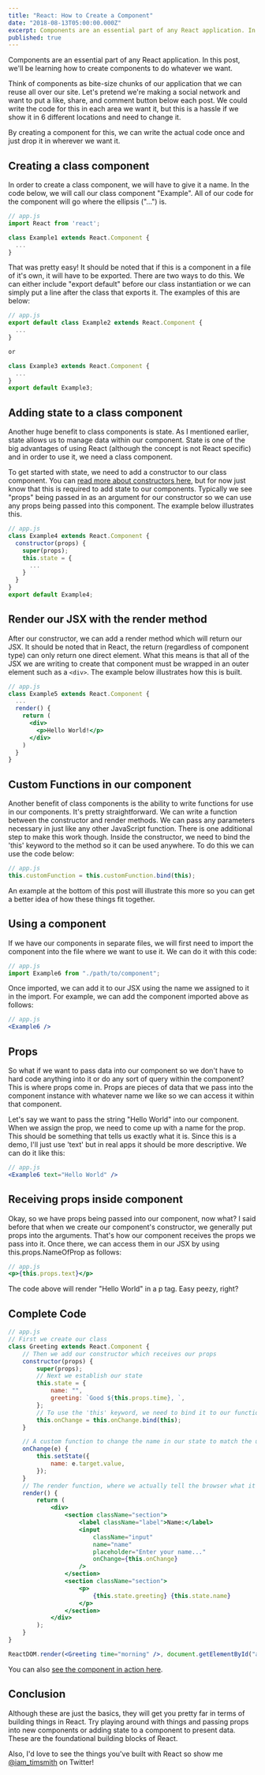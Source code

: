 ```yaml
---
title: "React: How to Create a Component"
date: "2018-08-13T05:00:00.000Z"
excerpt: Components are an essential part of any React application. In this post, we'll be learning how to create components to do whatever we want.
published: true
---
```


Components are an essential part of any React application. In this post, we'll be learning how to create components to do whatever we want.

Think of components as bite-size chunks of our application that we can reuse all over our site. Let's pretend we're making a social network and want to put a like, share, and comment button below each post. We could write the code for this in each area we want it, but this is a hassle if we show it in 6 different locations and need to change it.

By creating a component for this, we can write the actual code once and just drop it in wherever we want it.

## Creating a class component

In order to create a class component, we will have to give it a name. In the code below, we will call our class component "Example". All of our code for the component will go where the ellipsis ("...") is.

```jsx
// app.js
import React from 'react';

class Example1 extends React.Component {
  ...
}
```

That was pretty easy! It should be noted that if this is a component in a file of it's own, it will have to be exported. There are two ways to do this. We can either include "export default" before our class instantiation or we can simply put a line after the class that exports it. The examples of this are below:

```jsx
// app.js
export default class Example2 extends React.Component {
  ...
}

or

class Example3 extends React.Component {
  ...
}
export default Example3;
```

## Adding state to a class component

Another huge benefit to class components is state. As I mentioned earlier, state allows us to manage data within our component. State is one of the big advantages of using React (although the concept is not React specific) and in order to use it, we need a class component.

To get started with state, we need to add a constructor to our class component. You can [read more about constructors here](https://developer.mozilla.org/en-US/docs/Web/JavaScript/Reference/Classes/constructor), but for now just know that this is required to add state to our components. Typically we see "props" being passed in as an argument for our constructor so we can use any props being passed into this component. The example below illustrates this.

```jsx
// app.js
class Example4 extends React.Component {
  constructor(props) {
    super(props);
    this.state = {
      ...
    }
  }
}
export default Example4;
```

## Render our JSX with the render method

After our constructor, we can add a render method which will return our JSX. It should be noted that in React, the return (regardless of component type) can only return one direct element. What this means is that all of the JSX we are writing to create that component must be wrapped in an outer element such as a `<div>`. The example below illustrates how this is built.

```jsx
// app.js
class Example5 extends React.Component {
  ...
  render() {
    return (
      <div>
        <p>Hello World!</p>
      </div>
    )
  }
}
```

## Custom Functions in our component

Another benefit of class components is the ability to write functions for use in our components. It's pretty straightforward. We can write a function between the constructor and render methods. We can pass any parameters necessary in just like any other JavaScript function. There is one additional step to make this work though. Inside the constructor, we need to bind the 'this' keyword to the method so it can be used anywhere. To do this we can use the code below:

```jsx
// app.js
this.customFunction = this.customFunction.bind(this);
```

An example at the bottom of this post will illustrate this more so you can get a better idea of how these things fit together.

<EmailSignup title='Like this post? Join my mailing list!' />

## Using a component

If we have our components in separate files, we will first need to import the component into the file where we want to use it. We can do it with this code:

```jsx
// app.js
import Example6 from "./path/to/component";
```

Once imported, we can add it to our JSX using the name we assigned to it in the import. For example, we can add the component imported above as follows:

```jsx
// app.js
<Example6 />
```

## Props

So what if we want to pass data into our component so we don't have to hard code anything into it or do any sort of query within the component? This is where props come in. Props are pieces of data that we pass into the component instance with whatever name we like so we can access it within that component.

Let's say we want to pass the string "Hello World" into our component. When we assign the prop, we need to come up with a name for the prop. This should be something that tells us exactly what it is. Since this is a demo, I'll just use 'text' but in real apps it should be more descriptive. We can do it like this:

```jsx
// app.js
<Example6 text="Hello World" />
```

## Receiving props inside component

Okay, so we have props being passed into our component, now what? I said before that when we create our component's constructor, we generally put props into the arguments. That's how our component receives the props we pass into it. Once there, we can access them in our JSX by using this.props.NameOfProp as follows:

```jsx
// app.js
<p>{this.props.text}</p>
```

The code above will render "Hello World" in a p tag. Easy peezy, right?

## Complete Code

```jsx
// app.js
// First we create our class
class Greeting extends React.Component {
	// Then we add our constructor which receives our props
	constructor(props) {
		super(props);
		// Next we establish our state
		this.state = {
			name: "",
			greeting: `Good ${this.props.time}, `,
		};
		// To use the 'this' keyword, we need to bind it to our function
		this.onChange = this.onChange.bind(this);
	}

	// A custom function to change the name in our state to match the user input
	onChange(e) {
		this.setState({
			name: e.target.value,
		});
	}
	// The render function, where we actually tell the browser what it should show
	render() {
		return (
			<div>
				<section className="section">
					<label className="label">Name:</label>
					<input
						className="input"
						name="name"
						placeholder="Enter your name..."
						onChange={this.onChange}
					/>
				</section>
				<section className="section">
					<p>
						{this.state.greeting} {this.state.name}
					</p>
				</section>
			</div>
		);
	}
}

ReactDOM.render(<Greeting time="morning" />, document.getElementById("app"));
```

You can also [see the component in action here](https://codepen.io/iamtimsmith/pen/xaRydm/?editors=0010).

## Conclusion

Although these are just the basics, they will get you pretty far in terms of building things in React. Try playing around with things and passing props into new components or adding state to a component to present data. These are the foundational building blocks of React.

Also, I'd love to see the things you've built with React so show me [@iam_timsmith](https://www.twitter.com/iam_timsmith) on Twitter!
